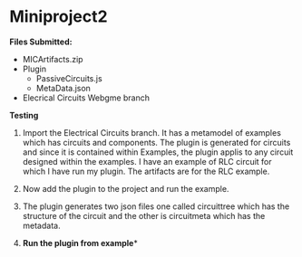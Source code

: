 # Miniproject2
**Files Submitted:**

+ MICArtifacts.zip
+ Plugin
  + PassiveCircuits.js
  + MetaData.json
+ Elecrical Circuits Webgme branch


**Testing**

1) Import the Electrical Circuits branch. It has a metamodel of examples which has circuits and components. The plugin is generated for circuits and since it is contained within Examples, the plugin applis to any circuit designed within the examples. I have an example of RLC circuit for which I have run my plugin. The artifacts are for the RLC example.

2) Now add the plugin to the project and run the example. 

3) The plugin generates two json files one called circuittree which has the structure of the circuit and the other is circuitmeta which has the metadata.

4) **Run the plugin from example***




